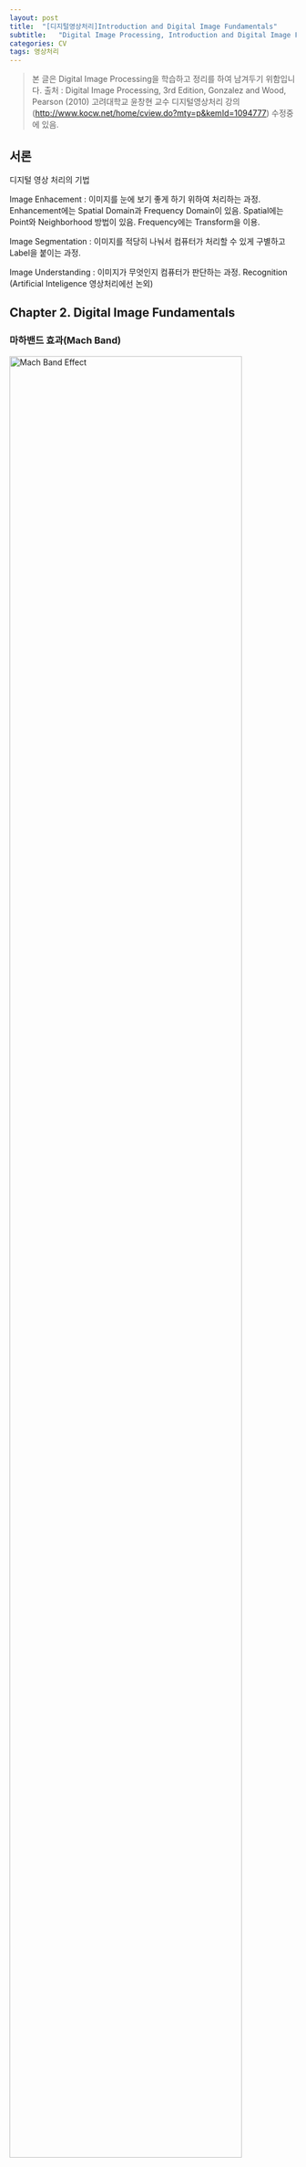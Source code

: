 ```yaml
---
layout: post
title:  "[디지털영상처리]Introduction and Digital Image Fundamentals"
subtitle:   "Digital Image Processing, Introduction and Digital Image Fundamentals"
categories: CV
tags: 영상처리
---
```

>본 글은 Digital Image Processing을 학습하고 정리를 하여 남겨두기 위함입니다.
>출처 : Digital Image Processing, 3rd Edition, Gonzalez and Wood, Pearson (2010)
>고려대학교 윤창현 교수 디지털영상처리 강의 (http://www.kocw.net/home/cview.do?mty=p&kemId=1094777)
> 수정중에 있음.

## 서론

디지털 영상 처리의 기법

Image Enhacement : 이미지를 눈에 보기 좋게 하기 위하여 처리하는 과정.
	Enhancement에는 Spatial Domain과 Frequency Domain이 있음.
	Spatial에는 Point와 Neighborhood 방법이 있음.
	Frequency에는 Transform을 이용.

Image Segmentation : 이미지를 적당히 나눠서 컴퓨터가 처리할 수 있게 구별하고 Label을 붙이는 과정.

Image Understanding : 이미지가 무엇인지 컴퓨터가 판단하는 과정.
	Recognition
	(Artificial Inteligence 영상처리에선 논외)

## Chapter 2. Digital Image Fundamentals

### 마하밴드 효과(Mach Band)

<img src="/assets/img/영상처리/마흐밴드.jpg" width="90%" height="90%" title="Mach Band Effect"/> 

위와 같이 명암의 대비가 되는 경계선 부근에서는 사람의 눈으로 인지하기에는 경계에서 색이 더 진해보이거나 밝게 보이는 현상이 일어난다.

### Sampling and Quantization

![Sampling](/assets/img/영상처리/샘플링.jpg)

선분 AB에 대해서 명암의 정도를 나타낸 것이다.

이 값을 유한한 개수의 데이터로 제한하여 나타내는 것을 'Sampling'이라고 한다.

이러한 샘플링한 아날로그 형태로 되어있는 데이터를 디지털화하는 것을 'Quantization'이라고 한다.

![Sampling2](/assets/img/영상처리/샘플링2.jpg)
Sampling과 Quantzation을 처리한 결과이다.

### Digital Image 표현

이미지는 기본적으로 M X N Matrix로 표현할 수 있다.
L은 명암의 레벨을 binary로 나타낸다.
M X N X L 이 이미지의 크기를 결정한다.

Saturation, Noise...

<수정중>


### Spatial and Intensity Resolution

![화면해상도](/assets/img/영상처리/화면해상도.jpg)
이미지 픽셀의 세분화가 해상도를 결정함.

![밝기해상도](/assets/img/영상처리/밝기해상도.jpg)
Contazation시 비트 수를 얼마나 세분화하느냐가 해상도를 결정함.

![해상도](/assets/img/영상처리/해상도.jpg)![해상도2](/assets/img/영상처리/해상도2.jpg)

얼굴 사진 같은 경우는 밝기해상도가 중요하고, 군중 사진과 같은 경우는 화면해상도가 중요하다.


번외) Image Interpolation을 통해 분해능이 낮더라도 보완이 가능함.


###인접 Pixel

####Neighborhood
![인접1](/assets/img/영상처리/인접1.jpg)
4-neighborhood relation
![인접2](/assets/img/영상처리/인접2.jpg)
8-neighborhood relation
![인접3](/assets/img/영상처리/인접3.jpg)
Diagonal-neighborhood relation
####Distance Measure
![거리1](/assets/img/영상처리/거리1.jpg)
일반적인 거리 계산의 방법
![거리2](/assets/img/영상처리/거리2.jpg)
City Block Distance : 4-neighborhood relation과 관련이 있다.
![거리3](/assets/img/영상처리/거리3.jpg)
Chessboard Distance : 8-neighborhood relation과 관련이 있다.



'''<수정중>
에버리징하면 노이즈가 줄어들어 .
왜 사진은 2배3배되고 노이즈는 루트2배루트3배돼.


스파셜 오퍼레이션, 프로세싱

싱글 픽셀 오퍼레이션 : 밝기 거꾸로.
네이버후드 오퍼레이션 : 인접픽셀 사용해서 계산. 예시는 인접픽셀 에버리지해서 뿌얘져??????
지오메트릭 스파셜 트랜스폼 and 이미지 레지스트레이션
: 스케일링. 로테이션 트랜스레이션 쉬어 쉬어 버티컬 호라이즌 '''






